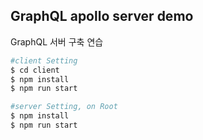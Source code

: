 ## GraphQL apollo server demo
GraphQL 서버 구축 연습


```bash
#client Setting 
$ cd client
$ npm install
$ npm run start

#server Setting, on Root
$ npm install
$ npm run start
```



